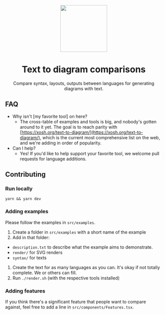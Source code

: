 <div align="center">
  <img
  src="https://github.com/terrastruct/text-to-diagram.com/blob/6e91e491a0ac913b1ac8b9f710d520cdee903057/public/svg/switch.svg"
  width="150px"
  height="150px"
  />
  <h1>Text to diagram comparisons</h1>
  <p>Compare syntax, layouts, outputs between languages for generating diagrams with text.</p>
</div>

## FAQ

- Why isn't [my favorite tool] on here?
  - The cross-table of examples and tools is big, and nobody's gotten around to it yet.
    The goal is to reach parity with
    [https://xosh.org/text-to-diagram/](https://xosh.org/text-to-diagram/), which is the
    current most comprehensive list on the web, and we're adding in order of popularity.
- Can I help?
  - Yes! If you'd like to help support your favorite tool, we welcome pull requests for
    language additions.

## Contributing

### Run locally

`yarn && yarn dev`

### Adding examples

Please follow the examples in `src/examples`.

1. Create a folder in `src/examples` with a short name of the example
1. Add in that folder:
  - `description.txt` to describe what the example aims to demonstrate.
  - `render/` for SVG renders
  - `syntax/` for texts
1. Create the text for as many languages as you can. It's okay if not totally complete. We
   or others can fill.
1. Run `./render.sh` (with the respective tools installed)

### Adding features

If you think there's a significant feature that people want to compare against, feel free
to add a line in `src/components/Features.tsx`.
